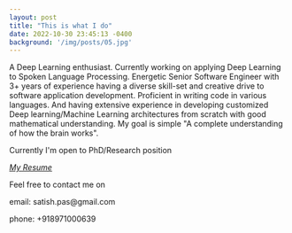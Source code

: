 ```yaml
---
layout: post
title: "This is what I do"
date: 2022-10-30 23:45:13 -0400
background: '/img/posts/05.jpg'
---
```


<p>A Deep Learning enthusiast. Currently working on applying Deep
    Learning to Spoken Language Processing.
    Energetic Senior Software Engineer with 3+ years of experience
    having a diverse skill-set and creative drive to software application
    development. Proficient in writing code in various languages.
    And having extensive experience in developing customized Deep
    learning/Machine Learning architectures from scratch with good
    mathematical understanding.
    My goal is simple "A complete understanding of how the brain works".</p>

<p> Currently I'm open to PhD/Research position </p>    

[_My Resume_](https://drive.google.com/file/d/1B-QheGNjPhe2Pkv9kPGabuJF1zCOnnR0/view?usp=sharing)


<object data="/pdfs/Satish_resume1.pdf" width="1000" height="1000" type="application/pdf"></object>


<p>Feel free to contact me on <p>
<p> email: satish.pas@gmail.com <p>
<p>phone: +918971000639<p>
